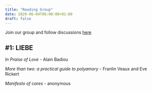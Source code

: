 ```yaml
---
title: "Reading Group"
date: 2020-06-04T06:00:00+01:00
draft: false
---
```


Join our group and follow discussions [here](https://wald.liebechaos.org/channel/readinggroup)

## #1: LIEBE

*In Praise of Love* - Alain Badiou

*More than two: a practical guide to polyamory* - Franlin Veaux and Eve Rickert

*Manifesto of cares* - anonymous
